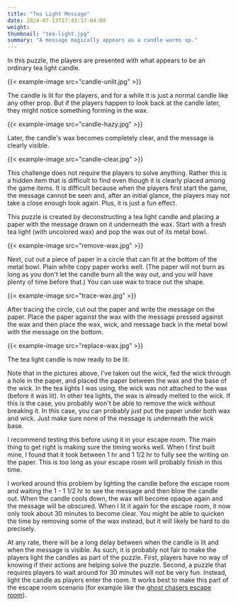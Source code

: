 ```yaml
---
title: "Tea Light Message"
date: 2024-07-13T17:43:17-04:00
weight:
thumbnail: "tea-light.jpg"
summary: "A message magically appears as a candle warms up."
---
```


In this puzzle, the players are presented with what appears to be an
ordinary tea light candle.

{{< example-image src="candle-unlit.jpg" >}}

The candle is lit for the players, and for a while it is just a normal
candle like any other prop. But if the players happen to look back at the
candle later, they might notice something forming in the wax.

{{< example-image src="candle-hazy.jpg" >}}

Later, the candle's wax becomes completely clear, and the message is
clearly visible.

{{< example-image src="candle-clear.jpg" >}}

This challenge does not require the players to solve anything. Rather this
is a hidden item that is difficult to find even though it is clearly placed
among the game items. It is difficult because when the players first start
the game, the message cannot be seen and, after an initial glance, the
players may not take a close enough look again. Plus, it is just a fun
effect.

This puzzle is created by deconstructing a tea light candle and placing a
paper with the message drawn on it underneath the wax. Start with a fresh
tea light (with uncolored wax) and pop the wax out of its metal bowl.

{{< example-image src="remove-wax.jpg" >}}

Next, cut out a piece of paper in a circle that can fit at the bottom of
the metal bowl. Plain white copy paper works well. (The paper will not burn
as long as you don't let the candle burn all the way out, and you will have
plenty of time before that.) You can use wax to trace out the shape.

{{< example-image src="trace-wax.jpg" >}}

After tracing the circle, cut out the paper and write the message on the
paper. Place the paper against the wax with the message pressed against the
wax and then place the wax, wick, and message back in the metal bowl with
the message on the bottom.

{{< example-image src="replace-wax.jpg" >}}

The tea light candle is now ready to be lit.

Note that in the pictures above, I've taken out the wick, fed the wick
through a hole in the paper, and placed the paper between the wax and the
base of the wick. In the tea lights I was using, the wick was not attached
to the wax (before it was lit). In other tea lights, the wax is already
melted to the wick. If this is the case, you probably won't be able to
remove the wick without breaking it. In this case, you can probably just
put the paper under both wax and wick. Just make sure none of the message
is underneath the wick base.

I recommend testing this before using it in your escape room. The main
thing to get right is making sure the timing works well. When I first built
mine, I found that it took between 1 hr and 1 1/2 hr to fully see the
writing on the paper. This is too long as your escape room will probably
finish in this time.

I worked around this problem by lighting the candle before the escape room
and waiting the 1 - 1 1/2 hr to see the message and then blow the candle
out. When the candle cools down, the wax will become opaque again and the
message will be obscured. When I lit it again for the escape room, it now
only took about 30 minutes to become clear. You might be able to quicken
the time by removing some of the wax instead, but it will likely be hard to
do precisely.

At any rate, there will be a long delay between when the candle is lit and
when the message is visible. As such, it is probably not fair to make the
players light the candles as part of the puzzle. First, players have no way
of knowing if their actions are helping solve the puzzle. Second, a puzzle
that requires players to wait around for 30 minutes will not be very fun.
Instead, light the candle as players enter the room. It works best to make
this part of the escape room scenario (for example like the [ghost chasers
escape room]).

[ghost chasers escape room]: /rooms/ghost-chasers/#scenario

